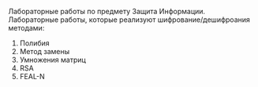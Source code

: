 Лабораторные работы по предмету Защита Информации.
Лабораторные работы, которые реализуют шифрование/дешифроания методами:
1. Полибия
2. Метод замены
3. Умножения матриц
4. RSA
5. FEAL-N
